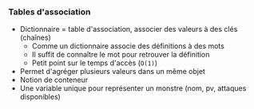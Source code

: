 ### Tables d'association

* Dictionnaire = table d'association, associer des valeurs à des clés (chaînes)
    * Comme un dictionnaire associe des définitions à des mots
    * Il suffit de connaître le mot pour retrouver la définition
    * Petit point sur le temps d'accès (`O(1)`)
* Permet d'agréger plusieurs valeurs dans un même objet
* Notion de conteneur
* Une variable unique pour représenter un monstre (nom, pv, attaques disponibles)
